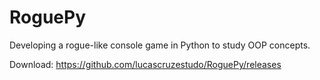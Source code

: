 # RoguePy

Developing a rogue-like console game in Python to study OOP concepts.

Download: https://github.com/lucascruzestudo/RoguePy/releases